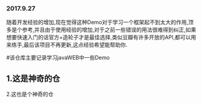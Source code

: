 ### 2017.9.27
随着开发经验的增加,现在觉得这种Demo对于学习一个框架起不到太大的作用,顶多是个参考,并且由于使用经验的增加,对于之前一些错误的用法很难得到纠正,如果想要快速入门的话官方+造轮子才是最佳选择,类似豆瓣有许多开放的API,都可以用来练手,最后该项目不再更新,这点经验希望能帮助你.


﻿#该仓库主要记录学习javaWEB中一些Demo

1.这是神奇的仓
---------------


2.这也是个神奇的仓